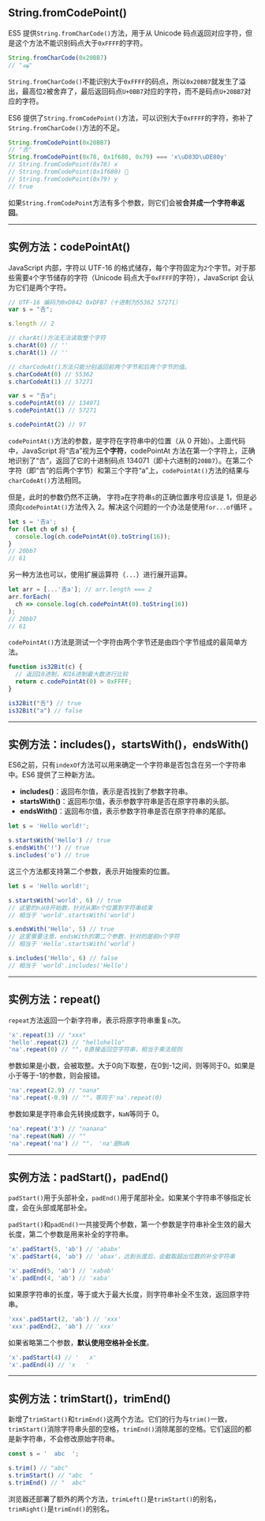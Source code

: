 ## String.fromCodePoint()

ES5 提供`String.fromCharCode()`方法，用于从 Unicode 码点返回对应字符，但是这个方法不能识别码点大于`0xFFFF`的字符。 

```javascript
String.fromCharCode(0x20BB7)
// "ஷ"
```

`String.fromCharCode()`不能识别大于`0xFFFF`的码点，所以`0x20BB7`就发生了溢出，最高位`2`被舍弃了，最后返回码点`U+0BB7`对应的字符，而不是码点`U+20BB7`对应的字符。 

ES6 提供了`String.fromCodePoint()`方法，可以识别大于`0xFFFF`的字符，弥补了`String.fromCharCode()`方法的不足。

```javascript
String.fromCodePoint(0x20BB7)
// "𠮷"
String.fromCodePoint(0x78, 0x1f680, 0x79) === 'x\uD83D\uDE80y'
// String.fromCodePoint(0x78) x
// String.fromCodePoint(0x1f680) 🚀
// String.fromCodePoint(0x79) y
// true
```

 如果`String.fromCodePoint`方法有多个参数，则它们会被**合并成一个字符串返回**。 

------

## 实例方法：codePointAt()

JavaScript 内部，字符以 UTF-16 的格式储存，每个字符固定为`2`个字节。对于那些需要`4`个字节储存的字符（Unicode 码点大于`0xFFFF`的字符），JavaScript 会认为它们是两个字符。 

```javascript
// UTF-16 编码为0xD842 0xDFB7（十进制为55362 57271）
var s = "𠮷";

s.length // 2

// charAt()方法无法读取整个字符
s.charAt(0) // ''
s.charAt(1) // ''

// charCodeAt()方法只能分别返回前两个字节和后两个字节的值。
s.charCodeAt(0) // 55362
s.charCodeAt(1) // 57271

var s = "𠮷a";
s.codePointAt(0) // 134071
s.codePointAt(1) // 57271

s.codePointAt(2) // 97
```

`codePointAt()`方法的参数，是字符在字符串中的位置（从 0 开始）。上面代码中，JavaScript 将“𠮷a”视为**三个字符**，codePointAt 方法在第一个字符上，正确地识别了“𠮷”，返回了它的十进制码点 134071（即十六进制的`20BB7`）。在第二个字符（即“𠮷”的后两个字节）和第三个字符“a”上，`codePointAt()`方法的结果与`charCodeAt()`方法相同。 

但是，此时的参数仍然不正确， 字符`a`在字符串`s`的正确位置序号应该是 1，但是必须向`codePointAt()`方法传入 2。解决这个问题的一个办法是使用`for...of`循环 。

```javascript
let s = '𠮷a';
for (let ch of s) {
  console.log(ch.codePointAt(0).toString(16));
}
// 20bb7
// 61
```

 另一种方法也可以，使用扩展运算符（`...`）进行展开运算。 

```javascript
let arr = [...'𠮷a']; // arr.length === 2
arr.forEach(
  ch => console.log(ch.codePointAt(0).toString(16))
);
// 20bb7
// 61
```

`codePointAt()`方法是测试一个字符由两个字节还是由四个字节组成的最简单方法。

```javascript
function is32Bit(c) {
  // 返回10进制，和16进制最大数进行比较
  return c.codePointAt(0) > 0xFFFF;
}

is32Bit("𠮷") // true
is32Bit("a") // false
```

------

## 实例方法：includes()，startsWith()，endsWith()

ES6之前，只有`indexOf`方法可以用来确定一个字符串是否包含在另一个字符串中。ES6 提供了三种新方法。

- **includes()**：返回布尔值，表示是否找到了参数字符串。
- **startsWith()**：返回布尔值，表示参数字符串是否在原字符串的头部。
- **endsWith()**：返回布尔值，表示参数字符串是否在原字符串的尾部。

```javascript
let s = 'Hello world!';

s.startsWith('Hello') // true
s.endsWith('!') // true
s.includes('o') // true
```

这三个方法都支持第二个参数，表示开始搜索的位置。

```javascript
let s = 'Hello world!';

s.startsWith('world', 6) // true
// 这里的n从0开始数，针对从第n个位置到字符串结束
// 相当于 'world'.startsWith('world')

s.endsWith('Hello', 5) // true
// 这里需要注意，endsWith的第二个参数，针对的是前n个字符
// 相当于 'Hello'.startsWith('world')

s.includes('Hello', 6) // false
// 相当于 'world'.includes('Hello')
```

------

## 实例方法：repeat()

 `repeat`方法返回一个新字符串，表示将原字符串重复`n`次。 

```javascript
'x'.repeat(3) // "xxx"
'hello'.repeat(2) // "hellohello"
'na'.repeat(0) // ""，0直接返回空字符串，相当于乘法规则
```

参数如果是小数，会被取整。大于0向下取整，在0到-1之间，则等同于0。如果是小于等于-1的参数，则会报错。

```javascript
'na'.repeat(2.9) // "nana"
'na'.repeat(-0.9) // ""，等同于'na'.repeat(0)
```

 参数如果是字符串会先转换成数字，`NaN`等同于 0。 

```javascript
'na'.repeat('3') // "nanana"
'na'.repeat(NaN) // ""
'na'.repeat('na') // ""， 'na'是NaN
```

------

## 实例方法：padStart()，padEnd()

`padStart()`用于头部补全，`padEnd()`用于尾部补全。如果某个字符串不够指定长度，会在头部或尾部补全。 

`padStart()`和`padEnd()`一共接受两个参数，第一个参数是字符串补全生效的最大长度，第二个参数是用来补全的字符串。 

```javascript
'x'.padStart(5, 'ab') // 'ababx'
'x'.padStart(4, 'ab') // 'abax'，达到长度后，会截取超出位数的补全字符串

'x'.padEnd(5, 'ab') // 'xabab'
'x'.padEnd(4, 'ab') // 'xaba'
```

如果原字符串的长度，等于或大于最大长度，则字符串补全不生效，返回原字符串。

```javascript
'xxx'.padStart(2, 'ab') // 'xxx'
'xxx'.padEnd(2, 'ab') // 'xxx'
```

如果省略第二个参数，**默认使用空格补全长度**。

```javascript
'x'.padStart(4) // '   x'
'x'.padEnd(4) // 'x   '
```

------

## 实例方法：trimStart()，trimEnd()

新增了`trimStart()`和`trimEnd()`这两个方法。它们的行为与`trim()`一致，`trimStart()`消除字符串头部的空格，`trimEnd()`消除尾部的空格。它们返回的都是新字符串，不会修改原始字符串。 

```javascript
const s = '  abc  ';

s.trim() // "abc"
s.trimStart() // "abc  "
s.trimEnd() // "  abc"
```

浏览器还部署了额外的两个方法，`trimLeft()`是`trimStart()`的别名，`trimRight()`是`trimEnd()`的别名。 